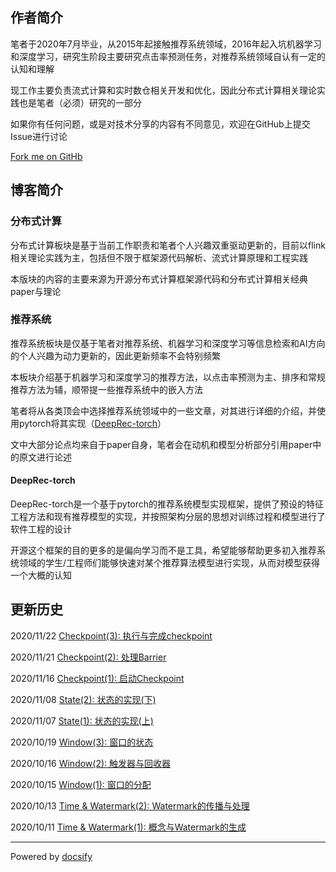 ## 作者简介

笔者于2020年7月毕业，从2015年起接触推荐系统领域，2016年起入坑机器学习和深度学习，研究生阶段主要研究点击率预测任务，对推荐系统领域自认有一定的认知和理解

现工作主要负责流式计算和实时数仓相关开发和优化，因此分布式计算相关理论实践也是笔者（必须）研究的一部分

如果你有任何问题，或是对技术分享的内容有不同意见，欢迎在GitHub上提交Issue进行讨论

[Fork me on GitHb](https://github.com/zeroized/zeroized.github.io)

## 博客简介

### 分布式计算

分布式计算板块是基于当前工作职责和笔者个人兴趣双重驱动更新的，目前以flink相关理论实践为主，包括但不限于框架源代码解析、流式计算原理和工程实践

本版块的内容的主要来源为开源分布式计算框架源代码和分布式计算相关经典paper与理论

### 推荐系统

推荐系统板块是仅基于笔者对推荐系统、机器学习和深度学习等信息检索和AI方向的个人兴趣为动力更新的，因此更新频率不会特别频繁

本板块介绍基于机器学习和深度学习的推荐方法，以点击率预测为主、排序和常规推荐方法为辅，顺带提一些推荐系统中的嵌入方法

笔者将从各类顶会中选择推荐系统领域中的一些文章，对其进行详细的介绍，并使用pytorch将其实现（[DeepRec-torch](https://github.com/zeroized/DeepRec-torch)）

文中大部分论点均来自于paper自身，笔者会在动机和模型分析部分引用paper中的原文进行论述

#### DeepRec-torch

DeepRec-torch是一个基于pytorch的推荐系统模型实现框架，提供了预设的特征工程方法和现有推荐模型的实现，并按照架构分层的思想对训练过程和模型进行了软件工程的设计

开源这个框架的目的更多的是偏向学习而不是工具，希望能够帮助更多初入推荐系统领域的学生/工程师们能够快速对某个推荐算法模型进行实现，从而对模型获得一个大概的认知

## 更新历史

2020/11/22 [Checkpoint(3): 执行与完成checkpoint](/engineering/flink/checkpoint3.md)

2020/11/21 [Checkpoint(2): 处理Barrier](/engineering/flink/checkpoint2.md)

2020/11/16 [Checkpoint(1): 启动Checkpoint](/engineering/flink/checkpoint1.md)

2020/11/08 [State(2): 状态的实现(下)](/engineering/flink/state2.md)

2020/11/07 [State(1): 状态的实现(上)](/engineering/flink/state1.md)

2020/10/19 [Window(3): 窗口的状态](/engineering/flink/window3.md)

2020/10/16 [Window(2): 触发器与回收器](/engineering/flink/window2.md)

2020/10/15 [Window(1): 窗口的分配](/engineering/flink/window1.md)

2020/10/13 [Time & Watermark(2): Watermark的传播与处理](/engineering/flink/time2.md)

2020/10/11 [Time & Watermark(1): 概念与Watermark的生成](/engineering/flink/time1.md)

---
Powered by [docsify](https://docsify.js.org/)

